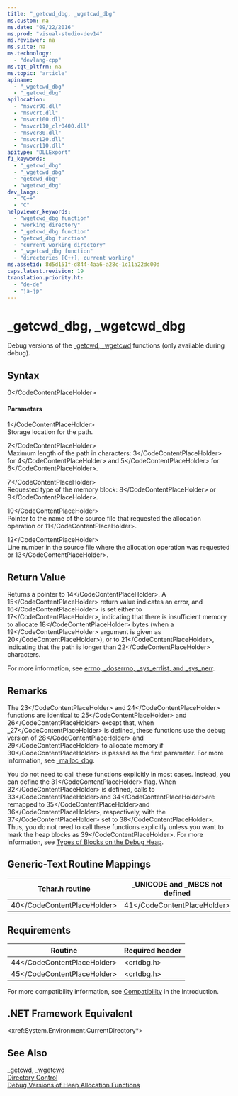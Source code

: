 ```yaml
---
title: "_getcwd_dbg, _wgetcwd_dbg"
ms.custom: na
ms.date: "09/22/2016"
ms.prod: "visual-studio-dev14"
ms.reviewer: na
ms.suite: na
ms.technology: 
  - "devlang-cpp"
ms.tgt_pltfrm: na
ms.topic: "article"
apiname: 
  - "_wgetcwd_dbg"
  - "_getcwd_dbg"
apilocation: 
  - "msvcr90.dll"
  - "msvcrt.dll"
  - "msvcr100.dll"
  - "msvcr110_clr0400.dll"
  - "msvcr80.dll"
  - "msvcr120.dll"
  - "msvcr110.dll"
apitype: "DLLExport"
f1_keywords: 
  - "_getcwd_dbg"
  - "_wgetcwd_dbg"
  - "getcwd_dbg"
  - "wgetcwd_dbg"
dev_langs: 
  - "C++"
  - "C"
helpviewer_keywords: 
  - "wgetcwd_dbg function"
  - "working directory"
  - "_getcwd_dbg function"
  - "getcwd_dbg function"
  - "current working directory"
  - "_wgetcwd_dbg function"
  - "directories [C++], current working"
ms.assetid: 8d5d151f-d844-4aa6-a28c-1c11a22dc00d
caps.latest.revision: 19
translation.priority.ht: 
  - "de-de"
  - "ja-jp"
---
```

# _getcwd_dbg, _wgetcwd_dbg
Debug versions of the [_getcwd, _wgetcwd](../vs140/_getcwd--_wgetcwd.md) functions (only available during debug).  
  
## Syntax  
  
<CodeContentPlaceHolder>0\</CodeContentPlaceHolder>  
#### Parameters  
 <CodeContentPlaceHolder>1\</CodeContentPlaceHolder>  
 Storage location for the path.  
  
 <CodeContentPlaceHolder>2\</CodeContentPlaceHolder>  
 Maximum length of the path in characters: <CodeContentPlaceHolder>3\</CodeContentPlaceHolder> for <CodeContentPlaceHolder>4\</CodeContentPlaceHolder> and <CodeContentPlaceHolder>5\</CodeContentPlaceHolder> for <CodeContentPlaceHolder>6\</CodeContentPlaceHolder>.  
  
 <CodeContentPlaceHolder>7\</CodeContentPlaceHolder>  
 Requested type of the memory block: <CodeContentPlaceHolder>8\</CodeContentPlaceHolder> or <CodeContentPlaceHolder>9\</CodeContentPlaceHolder>.  
  
 <CodeContentPlaceHolder>10\</CodeContentPlaceHolder>  
 Pointer to the name of the source file that requested the allocation operation or <CodeContentPlaceHolder>11\</CodeContentPlaceHolder>.  
  
 <CodeContentPlaceHolder>12\</CodeContentPlaceHolder>  
 Line number in the source file where the allocation operation was requested or <CodeContentPlaceHolder>13\</CodeContentPlaceHolder>.  
  
## Return Value  
 Returns a pointer to <CodeContentPlaceHolder>14\</CodeContentPlaceHolder>. A <CodeContentPlaceHolder>15\</CodeContentPlaceHolder> return value indicates an error, and <CodeContentPlaceHolder>16\</CodeContentPlaceHolder> is set either to <CodeContentPlaceHolder>17\</CodeContentPlaceHolder>, indicating that there is insufficient memory to allocate <CodeContentPlaceHolder>18\</CodeContentPlaceHolder> bytes (when a <CodeContentPlaceHolder>19\</CodeContentPlaceHolder> argument is given as <CodeContentPlaceHolder>20\</CodeContentPlaceHolder>), or to <CodeContentPlaceHolder>21\</CodeContentPlaceHolder>, indicating that the path is longer than <CodeContentPlaceHolder>22\</CodeContentPlaceHolder> characters.  
  
 For more information, see [errno, _doserrno, _sys_errlist, and _sys_nerr](../vs140/errno--_doserrno--_sys_errlist--and-_sys_nerr.md).  
  
## Remarks  
 The <CodeContentPlaceHolder>23\</CodeContentPlaceHolder> and <CodeContentPlaceHolder>24\</CodeContentPlaceHolder> functions are identical to <CodeContentPlaceHolder>25\</CodeContentPlaceHolder> and <CodeContentPlaceHolder>26\</CodeContentPlaceHolder> except that, when _<CodeContentPlaceHolder>27\</CodeContentPlaceHolder> is defined, these functions use the debug version of <CodeContentPlaceHolder>28\</CodeContentPlaceHolder> and <CodeContentPlaceHolder>29\</CodeContentPlaceHolder> to allocate memory if <CodeContentPlaceHolder>30\</CodeContentPlaceHolder> is passed as the first parameter. For more information, see [_malloc_dbg](../vs140/_malloc_dbg.md).  
  
 You do not need to call these functions explicitly in most cases. Instead, you can define the <CodeContentPlaceHolder>31\</CodeContentPlaceHolder> flag. When <CodeContentPlaceHolder>32\</CodeContentPlaceHolder> is defined, calls to <CodeContentPlaceHolder>33\</CodeContentPlaceHolder>and <CodeContentPlaceHolder>34\</CodeContentPlaceHolder>are remapped to <CodeContentPlaceHolder>35\</CodeContentPlaceHolder>and <CodeContentPlaceHolder>36\</CodeContentPlaceHolder>, respectively, with the <CodeContentPlaceHolder>37\</CodeContentPlaceHolder> set to <CodeContentPlaceHolder>38\</CodeContentPlaceHolder>. Thus, you do not need to call these functions explicitly unless you want to mark the heap blocks as <CodeContentPlaceHolder>39\</CodeContentPlaceHolder>. For more information, see [Types of Blocks on the Debug Heap](../vs140/crt-debug-heap-details.md#BKMK_Types_of_blocks_on_the_debug_heap).  
  
## Generic-Text Routine Mappings  
  
|Tchar.h routine|_UNICODE and _MBCS not defined|_MBCS defined|_UNICODE defined|  
|---------------------|--------------------------------------|--------------------|-----------------------|  
|<CodeContentPlaceHolder>40\</CodeContentPlaceHolder>|<CodeContentPlaceHolder>41\</CodeContentPlaceHolder>|<CodeContentPlaceHolder>42\</CodeContentPlaceHolder>|<CodeContentPlaceHolder>43\</CodeContentPlaceHolder>|  
  
## Requirements  
  
|Routine|Required header|  
|-------------|---------------------|  
|<CodeContentPlaceHolder>44\</CodeContentPlaceHolder>|\<crtdbg.h>|  
|<CodeContentPlaceHolder>45\</CodeContentPlaceHolder>|\<crtdbg.h>|  
  
 For more compatibility information, see [Compatibility](../vs140/compatibility.md) in the Introduction.  
  
## .NET Framework Equivalent  
 \<xref:System.Environment.CurrentDirectory*>  
  
## See Also  
 [_getcwd, _wgetcwd](../vs140/_getcwd--_wgetcwd.md)   
 [Directory Control](../vs140/directory-control.md)   
 [Debug Versions of Heap Allocation Functions](../vs140/debug-versions-of-heap-allocation-functions.md)